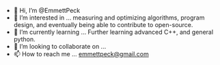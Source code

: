 - 👋 Hi, I’m @EmmettPeck
- 👀 I’m interested in ...
measuring and optimizing algorithms, program design, and eventually being able to contribute to open-source.
- 🌱 I’m currently learning ...
Further learning advanced C++, and general python.
- 💞️ I’m looking to collaborate on ...
- 📫 How to reach me ...
emmettpeck@gmail.com


<!---
EmmettPeck/EmmettPeck is a ✨ special ✨ repository because its `README.md` (this file) appears on your GitHub profile.
You can click the Preview link to take a look at your changes.
--->
